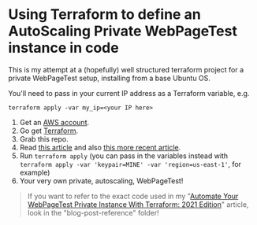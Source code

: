 # Using Terraform to define an AutoScaling Private WebPageTest instance in code

This is my attempt at a (hopefully) well structured terraform project for a private WebPageTest setup, installing from a base Ubuntu OS.

You'll need to pass in your current IP address as a Terraform variable, e.g.

`terraform apply -var my_ip=<your IP here>`

1. Get an [AWS account](https://aws.amazon.com/).
2. Go get [Terraform](https://www.terraform.io/downloads.html).
3. Grab this repo.
4. Read [this article](https://www.robinosborne.co.uk/?p=2754) and also [this more recent article](https://www.robinosborne.co.uk/?p=3052).
5. Run `terraform apply` (you can pass in the variables instead with `terraform apply -var 'keypair=MINE' -var 'region=us-east-1'`, for example)
6. Your very own private, autoscaling, WebPageTest!

> If you want to refer to the exact code used in my "[Automate Your WebPageTest Private Instance With Terraform: 2021 Edition](https://www.robinosborne.co.uk/?p=3052)" article, look in the "blog-post-reference" folder!
